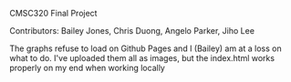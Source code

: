 CMSC320 Final Project

Contributors: Bailey Jones, Chris Duong, Angelo Parker, Jiho Lee

The graphs refuse to load on Github Pages and I (Bailey) am at a loss on what to do. I've uploaded them all as images, but the index.html works properly on my end when working locally

